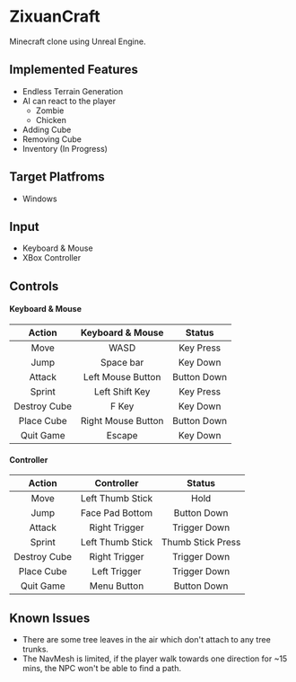 # ZixuanCraft
Minecraft clone using Unreal Engine.

## Implemented Features
- Endless Terrain Generation
- AI can react to the player
    - Zombie
    - Chicken
- Adding Cube
- Removing Cube
- Inventory (In Progress)

## Target Platfroms
- Windows

## Input
- Keyboard & Mouse
- XBox Controller

## Controls
#### Keyboard & Mouse
| Action        | Keyboard & Mouse   | Status             |
|:-------------:| :-----------------:|:------------------:|
| Move          | WASD               | Key Press          |
| Jump          | Space bar          | Key Down           |
| Attack        | Left Mouse Button  | Button Down        |
| Sprint        | Left Shift Key     | Key Press          |
| Destroy Cube  | F Key              | Key Down           |
| Place Cube    | Right Mouse Button | Button Down        |
| Quit Game     | Escape             | Key Down           |

#### Controller
| Action        | Controller         | Status             |
|:-------------:|:------------------:|:------------------:|
| Move          | Left Thumb Stick   | Hold               |
| Jump          | Face Pad Bottom    | Button Down        |
| Attack        | Right Trigger      | Trigger Down       |
| Sprint        | Left Thumb Stick   | Thumb Stick Press  |
| Destroy Cube  | Right Trigger      | Trigger Down       |
| Place Cube    | Left Trigger       | Trigger Down       |
| Quit Game     | Menu Button        | Button Down        |

## Known Issues
- There are some tree leaves in the air which don't attach to any tree trunks.
- The NavMesh is limited, if the player walk towards one direction for ~15 mins, the NPC won't be able to find a path.

